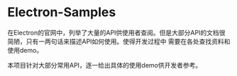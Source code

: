# Electron-Samples

在Electron的官网中，列举了大量的API供使用者查阅。但是大部分API的文档很简陋，只有一两句话来描述API如何使用。使得开发过程中
需要在各处查找资料和使用demo。

本项目针对大部分常用API，逐一给出具体的使用demo供开发者参考。
